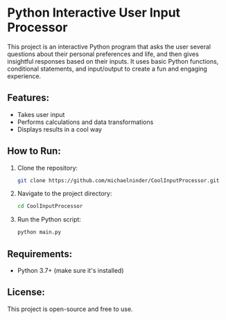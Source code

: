 # Python Interactive User Input Processor

This project is an interactive Python program that asks the user several questions about their personal preferences and life, and then gives insightful responses based on their inputs. It uses basic Python functions, conditional statements, and input/output to create a fun and engaging experience.


## Features:
- Takes user input
- Performs calculations and data transformations
- Displays results in a cool way

## How to Run:
1. Clone the repository:
    ```bash
    git clone https://github.com/michaelninder/CoolInputProcessor.git
    ```
2. Navigate to the project directory:
    ```bash
    cd CoolInputProcessor
    ```
3. Run the Python script:
    ```bash
    python main.py
    ```
    
## Requirements:
- Python 3.7+ (make sure it's installed)

## License:
This project is open-source and free to use.

